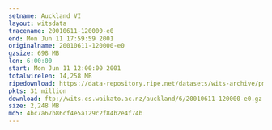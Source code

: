 ```yaml
---
setname: Auckland VI
layout: witsdata
tracename: 20010611-120000-e0
end: Mon Jun 11 17:59:59 2001
originalname: 20010611-120000-e0
gzsize: 698 MB
len: 6:00:00
start: Mon Jun 11 12:00:00 2001
totalwirelen: 14,258 MB
ripedownload: https://data-repository.ripe.net/datasets/wits-archive/pma/long/auck/6//20010611-120000-e0.gz
pkts: 31 million
download: ftp://wits.cs.waikato.ac.nz/auckland/6/20010611-120000-e0.gz
size: 2,248 MB
md5: 4bc7a67b86cf4e5a129c2f84b2e4f74b
---
```

